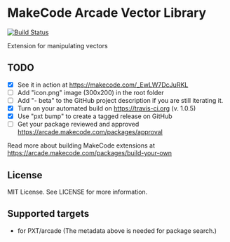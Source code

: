 # MakeCode Arcade Vector Library

[![Build Status](https://travis-ci.com/robo-technical-group/pxt-arcade-vector-math.svg?branch=master)](https://travis-ci.com/robo-technical-group/pxt-arcade-vector-math)

Extension for manipulating vectors

## TODO

- [X] See it in action at https://makecode.com/_EwLW7DcJuRKL
- [ ] Add "icon.png" image (300x200) in the root folder
- [ ] Add "- beta" to the GitHub project description if you are still iterating it.
- [X] Turn on your automated build on https://travis-ci.org (v. 1.0.5)
- [X] Use "pxt bump" to create a tagged release on GitHub
- [ ] Get your package reviewed and approved https://arcade.makecode.com/packages/approval

Read more about building MakeCode extensions at https://arcade.makecode.com/packages/build-your-own

## License

MIT License. See LICENSE for more information.

## Supported targets

* for PXT/arcade
(The metadata above is needed for package search.)

